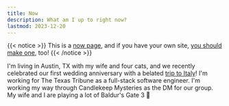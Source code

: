 ```yaml
---
title: Now
description: What am I up to right now?
lastmod: 2023-12-20
---
```


{{< notice >}}
This is a [now page](https://nownownow.com/about), and if you have your own site, [you should make one](https://nownownow.com/about), too!
{{< /notice >}}

I'm living in Austin, TX with my wife and four cats, and we recently celebrated our first wedding anniversary with a belated [trip to Italy](/posts/italy/)! I'm working for The Texas Tribune as a full-stack software engineer. I'm working my way through Candlekeep Mysteries as the DM for our group. My wife and I are playing a lot of Baldur's Gate 3 🎲
